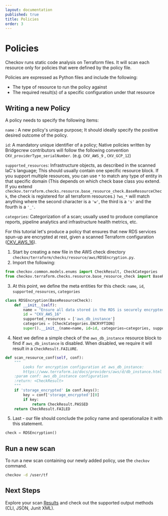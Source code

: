 ```yaml
---
layout: documentation
published: true
title: Policies
order: 3
---
```


# Policies

Checkov runs static code analysis on Terraform files. It will scan each resource only for policies that were defined by the policy file.

Policies are expressed as Python files and include the following:

* The type of resource to run the policy against
* The required result(s) of a specific configuration under that resource



## Writing a new Policy

A policy needs to specify the following items:

``name`` : A new policy's unique purpose; It should ideally specify the positive desired outcome of the policy.

``id``: A mandatory unique identifier of a policy; Native policies written by Bridgecrew contributors will follow the following convention ``CKV_providerType_serialNumber``. (e.g. `CKV_AWS_9` , `CKV_GCP_12`)

``supported_resources``: Infrastructure objects, as described in the scanned IaC's language; This should usually contain one specific resource block. If you support multiple resources, you can use `*` to match any type of entity in that specific domain (This depends on which check base class you extend. If you extend `checkov.terraform.checks.resource.base_resource_check.BaseResourceCheck`, the check is registered for all terraform resources.) `?ws_*` will match anything where the second character is a `'w'`, the third is a `'s'` and the fourth is a `'_'`.

``categories``: Categorization of a scan; usually used to produce compliance reports, pipeline analytics and infrastructure health metrics, etc.



For this tutorial let's produce a policy that ensures that new RDS services spun-up are encrypted at rest, given a scanned Terraform configuration ([CKV_AWS_16](https://github.com/bridgecrewio/checkov/blob/master/checkov/terraform/checks/resource/aws/RDSEncryption.py)).
1. Start by creating a new file in the AWS check directory ``checkov/terraform/checks/resource/aws/RDSEncryption.py``.
2. Import the following:

```python
from checkov.common.models.enums import CheckResult, CheckCategories
from checkov.terraform.checks.resource.base_resource_check import BaseResourceCheck
```

3. At this point, we define the meta entities for this check: ``name``, ``id``, ``supported_resources``, ``categories``

```python
class RDSEncryption(BaseResourceCheck):
    def __init__(self):
        name = "Ensure all data stored in the RDS is securely encrypted at rest"
        id = "CKV_AWS_16"
        supported_resources = ['aws_db_instance']
        categories = [CheckCategories.ENCRYPTION]
        super().__init__(name=name, id=id, categories=categories, supported_resources=supported_resources)
```

4. Next we define a simple check of the ```aws_db_instance``` resource block to find if ```aws_db_instance``` is disabled. When disabled, we require it will result in a ```CheckResult.FAILURE```.

```python
def scan_resource_conf(self, conf):
    """
        Looks for encryption configuration at aws_db_instance:
        https://www.terraform.io/docs/providers/aws/d/db_instance.html
    :param conf: aws_db_instance configuration
    :return: <CheckResult>
    """
    if 'storage_encrypted' in conf.keys():
        key = conf['storage_encrypted'][0]
        if key:
            return CheckResult.PASSED
    return CheckResult.FAILED
```

5. Last - our file should conclude the policy name and operationalize it with this statement.

```python
check = RDSEncryption()
```



## Run a new scan

To run a new scan containing our newly added policy, use the ```checkov``` command.

```bash
checkov -d /user/tf
```



## Next Steps

Explore your scan [Results](Results.md) and check out the supported output methods (CLI, JSON, Junit XML).

##